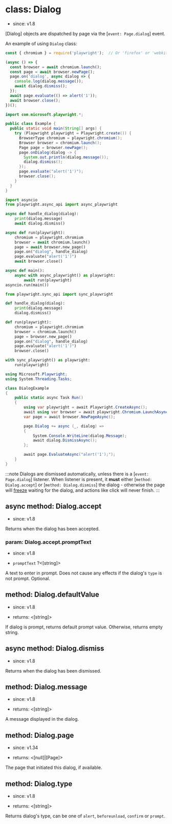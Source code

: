 # class: Dialog
* since: v1.8

[Dialog] objects are dispatched by page via the [`event: Page.dialog`] event.

An example of using `Dialog` class:

```js
const { chromium } = require('playwright');  // Or 'firefox' or 'webkit'.

(async () => {
  const browser = await chromium.launch();
  const page = await browser.newPage();
  page.on('dialog', async dialog => {
    console.log(dialog.message());
    await dialog.dismiss();
  });
  await page.evaluate(() => alert('1'));
  await browser.close();
})();
```

```java
import com.microsoft.playwright.*;

public class Example {
  public static void main(String[] args) {
    try (Playwright playwright = Playwright.create()) {
      BrowserType chromium = playwright.chromium();
      Browser browser = chromium.launch();
      Page page = browser.newPage();
      page.onDialog(dialog -> {
        System.out.println(dialog.message());
        dialog.dismiss();
      });
      page.evaluate("alert('1')");
      browser.close();
    }
  }
}
```

```python async
import asyncio
from playwright.async_api import async_playwright

async def handle_dialog(dialog):
    print(dialog.message)
    await dialog.dismiss()

async def run(playwright):
    chromium = playwright.chromium
    browser = await chromium.launch()
    page = await browser.new_page()
    page.on("dialog", handle_dialog)
    page.evaluate("alert('1')")
    await browser.close()

async def main():
    async with async_playwright() as playwright:
        await run(playwright)
asyncio.run(main())
```

```python sync
from playwright.sync_api import sync_playwright

def handle_dialog(dialog):
    print(dialog.message)
    dialog.dismiss()

def run(playwright):
    chromium = playwright.chromium
    browser = chromium.launch()
    page = browser.new_page()
    page.on("dialog", handle_dialog)
    page.evaluate("alert('1')")
    browser.close()

with sync_playwright() as playwright:
    run(playwright)
```

```csharp
using Microsoft.Playwright;
using System.Threading.Tasks;

class DialogExample
{
    public static async Task Run()
    {
        using var playwright = await Playwright.CreateAsync();
        await using var browser = await playwright.Chromium.LaunchAsync();
        var page = await browser.NewPageAsync();

        page.Dialog += async (_, dialog) =>
        {
            System.Console.WriteLine(dialog.Message);
            await dialog.DismissAsync();
        };

        await page.EvaluateAsync("alert('1');");
    }
}
```

:::note
Dialogs are dismissed automatically, unless there is a [`event: Page.dialog`] listener.
When listener is present, it **must** either [`method: Dialog.accept`] or [`method: Dialog.dismiss`] the dialog - otherwise the page will [freeze](https://developer.mozilla.org/en-US/docs/Web/JavaScript/EventLoop#never_blocking) waiting for the dialog, and actions like click will never finish.
:::

## async method: Dialog.accept
* since: v1.8

Returns when the dialog has been accepted.

### param: Dialog.accept.promptText
* since: v1.8
- `promptText` ?<[string]>

A text to enter in prompt. Does not cause any effects if the dialog's `type` is not prompt. Optional.

## method: Dialog.defaultValue
* since: v1.8
- returns: <[string]>

If dialog is prompt, returns default prompt value. Otherwise, returns empty string.

## async method: Dialog.dismiss
* since: v1.8

Returns when the dialog has been dismissed.

## method: Dialog.message
* since: v1.8
- returns: <[string]>

A message displayed in the dialog.

## method: Dialog.page
* since: v1.34
- returns: <[null]|[Page]>

The page that initiated this dialog, if available.

## method: Dialog.type
* since: v1.8
- returns: <[string]>

Returns dialog's type, can be one of `alert`, `beforeunload`, `confirm` or `prompt`.
